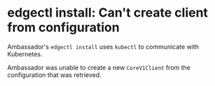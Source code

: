 # edgectl install: Can't create client from configuration
 
Ambassador's `edgectl install` uses `kubectl` to communicate with Kubernetes.  

Ambassador was unable to create a new `CoreV1Client` from the configuration that was retrieved.
